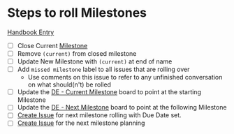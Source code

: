 
# Steps to roll Milestones

[Handbook Entry](https://about.gitlab.com/handbook/business-ops/data-team/how-we-work/#milestone-planning)

- [ ] Close Current [Milestone](https://gitlab.com/groups/gitlab-data/-/milestones)
- [ ] Remove `(current)` from closed milestone
- [ ] Update New Milestone with `(current)` at end of name
- [ ] Add `missed milestone` label to all issues that are rolling over 
  - Use comments on this issue to refer to any unfinished conversation on what should(n't) be rolled
- [ ] Update the [DE - Current Milestone](https://gitlab.com/groups/gitlab-data/-/boards/1373923) board to point at the starting Milestone
- [ ] Update the [DE - Next Milestone](https://gitlab.com/groups/gitlab-data/-/boards/1689356) board to point at the following Milestone
- [ ] [Create Issue](https://gitlab.com/gitlab-data/analytics/issues/new?issuable_template=DE%20Milestone%20Rolling) for next milestone rolling with Due Date set.
- [ ] [Create Issue](https://gitlab.com/gitlab-data/analytics/issues/new?issuable_template=DE%20Milestone%20Planning) for the next milestone planning
